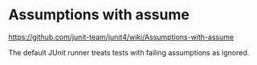 # Assumptions with assume

https://github.com/junit-team/junit4/wiki/Assumptions-with-assume

The default JUnit runner treats tests with failing assumptions as ignored.
